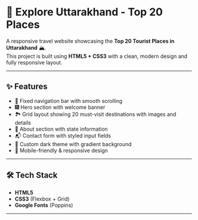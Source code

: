 # 🌄 Explore Uttarakhand - Top 20 Places

A responsive travel website showcasing the **Top 20 Tourist Places in Uttarakhand** 🏔️.  
This project is built using **HTML5 + CSS3** with a clean, modern design and fully responsive layout.

---

## ✨ Features

- 📌 Fixed navigation bar with smooth scrolling  
- 🎆 Hero section with welcome banner  
- 🏞️ Grid layout showing 20 must-visit destinations with images and details  
- 📖 About section with state information  
- 📬 Contact form with styled input fields  
- 🎨 Custom dark theme with gradient background  
- 📱 Mobile-friendly & responsive design

---

## 🛠️ Tech Stack

- **HTML5**  
- **CSS3** (Flexbox + Grid)  
- **Google Fonts** (Poppins)

---





